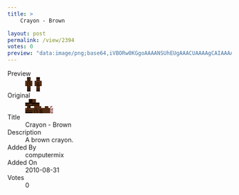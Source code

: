 ```yaml
---
title: >
    Crayon - Brown

layout: post
permalink: /view/2394
votes: 0
preview: "data:image/png;base64,iVBORw0KGgoAAAANSUhEUgAAACUAAAAgCAIAAAAaMSbnAAAABnRSTlMA/wD/AP5AXyvrAAAA7ElEQVRIid1WSxKCMAxtHdZuOl7Afb1MPaa9igu7Z9w73XAA6oLRCSHFIA2gb9WBJI+8fIpOqVUvHPc7RaFuWvI5AsedtpDDBvjqJqFDQWhYv/PpQBpdbg9OLI770nr28tOapoc2Y7EY7hV84azhxM2B466ncqBa5mqWA62AD9GHOCnQ93w+RGeNs0aCEvN1ZN1ZgrL6bDIF6PuGzVGYD3KQ2mxgfxYB7ANxvk5JUs/y9VP9EqIsl65f+fzGRxbff1CB9/mH77+1+eDOlNifRH6ilLSecGhmXvoI//7/sup+ud5ntQbHfe35k8YT0op1wm9p3kMAAAAASUVORK5CYII="
---
```

<dl class="side-by-side">
<dt>Preview</dt>
<dd>
    <img class="preview" src="data:image/png;base64,iVBORw0KGgoAAAANSUhEUgAAACUAAAAgCAIAAAAaMSbnAAAABnRSTlMA/wD/AP5AXyvrAAAA7ElEQVRIid1WSxKCMAxtHdZuOl7Afb1MPaa9igu7Z9w73XAA6oLRCSHFIA2gb9WBJI+8fIpOqVUvHPc7RaFuWvI5AsedtpDDBvjqJqFDQWhYv/PpQBpdbg9OLI770nr28tOapoc2Y7EY7hV84azhxM2B466ncqBa5mqWA62AD9GHOCnQ93w+RGeNs0aCEvN1ZN1ZgrL6bDIF6PuGzVGYD3KQ2mxgfxYB7ANxvk5JUs/y9VP9EqIsl65f+fzGRxbff1CB9/mH77+1+eDOlNifRH6ilLSecGhmXvoI//7/sup+ud5ntQbHfe35k8YT0op1wm9p3kMAAAAASUVORK5CYII=">
</dd>
<dt>Original</dt>
<dd>
    <img class="preview" src="data:image/png;base64,iVBORw0KGgoAAAANSUhEUgAAAEAAAAAgCAYAAACinX6EAAAA2UlEQVR42u2Y0Q2AIAxEWcAvJ3AAp3EH998A9cMESQOinLRyTS7RDwh9ubaoc5mYBudTWuYxKWc9CIAACIAACIAAfgwglyBaBEAARgAcIT2bB5BrYmgRgILwjUUHqIr4gKVNCw3kyfp1d1qoLgEUOeCozT86oGsARRuGAKxLAnB5RwI4R522KfMJgHCPlhDiKXALwNtDS2tbQQgTFkdhaSIIANINsWkPqGn/uwBQboF/C1gAEN8EVTugdq8wVQJf9YCqv8QQJVD5LpKeAj0BEEtACwDUKMw1wQ3VX+Fv+eSOZAAAAABJRU5ErkJggg==">
</dd>
<dt>Title</dt>
<dd>Crayon - Brown</dd>
<dt>Description</dt>
<dd>A brown crayon.</dd>
<dt>Added By</dt>
<dd>computermix</dd>
<dt>Added On</dt>
<dd>2010-08-31</dd>
<dt>Votes</dt>
<dd>0</dd>
</dl>
